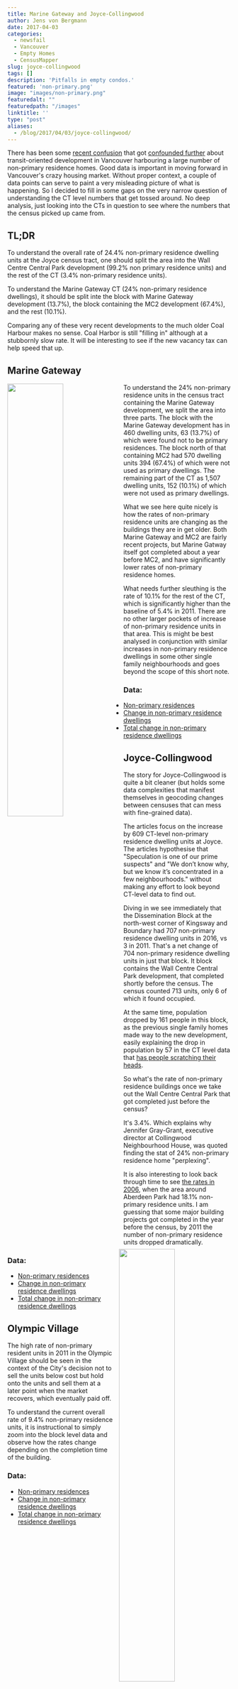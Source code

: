 ```yaml
---
title: Marine Gateway and Joyce-Collingwood
author: Jens von Bergmann
date: 2017-04-03
categories:
  - newsfail
  - Vancouver
  - Empty Homes
  - CensusMapper
slug: joyce-collingwood
tags: []
description: 'Pitfalls in empty condos.'
featured: 'non-primary.png'
image: "images/non-primary.png"
featuredalt: ""
featuredpath: "/images"
linktitle: ''
type: "post"
aliases:
  - /blog/2017/04/03/joyce-collingwood/
---
```



There has been some [recent confusion](http://www.theglobeandmail.com/real-estate/vancouver/bcs-empty-home-problem-moving-beyond-just-vancouver/article34130746/)
that got [confounded further](http://vancouversun.com/business/local-business/three-transit-oriented-communities-in-metro-rival-coal-harbour-for-empty-or-underused-housing)
about transit-oriented development
in Vancouver harbouring a large number of non-primary residence homes. Good data is
important in moving forward in Vancouver's crazy housing market. Without proper
context, a couple of data points can serve to paint a very misleading picture
of what is happening. So I decided to fill in some gaps on the very narrow
question of understanding the CT level numbers that get tossed around.
No deep analysis, just looking into the CTs in question to see where the numbers that the census
picked up came from.

## TL;DR
To understand the overall rate of 24.4% non-primary residence dwelling units at the Joyce census tract,
one should split the area into the Wall Centre Central Park development (99.2% non primary residence units)
and the rest of the CT (3.4% non-primary residence units).

To understand the Marine Gateway CT (24% non-primary residence dwellings),
it should be split inte the block with Marine Gateway development (13.7%),
the block containing the MC2 development (67.4%), and the rest (10.1%).

Comparing any of these very recent developments to the much older Coal Harbour makes no sense.
Coal Harbor is still "filling in" although at a stubbornly slow rate. It will be interesting
to see if the new vacancy tax can help speed that up.

<!-- more -->

## Marine Gateway
<a href="https://www.google.ca/maps/@49.2114587,-123.1170704,3a,75y,94.33h,114.49t/data=!3m6!1e1!3m4!1sdPusgUyW9gIfMiDEYVcduw!2e0!7i13312!8i6656!6m1!1e1"><img src="images/ec2_streetview.png" style="width:50%;float:left;margin-right:10px;"></a>

To understand the 24% non-primary residence units in the census tract containing the
Marine Gateway development, we split the area into three parts.
The block with the Marine Gateway
development has in 460 dwelling units, 63 (13.7%) of which were found not to be
primary residences. The block north of that containing MC2 had 570 dwelling units
394 (67.4%) of which were not used as primary dwellings. The remaining part of the
CT as 1,507 dwelling units, 152 (10.1%) of which were not used as primary dwellings.

What we see here quite nicely is how the rates of non-primary residence units
are changing as the buildings they are in get older. Both Marine Gateway and MC2 are fairly
recent projects, but Marine Gatway itself got completed about a year before MC2,
and have significantly lower rates of non-primary residence homes.

What needs further sleuthing is the rate of 10.1% for the rest of the CT,
which is significantly higher than the baseline of 5.4% in 2011. There are no
other larger pockets of increase of non-primary residence units in that area.
This is might be best analysed in conjunction with similar increases in non-primary
residence dwellings in some other single
family neighbourhoods and goes beyond the scope of this short note.



### Data:

* [Non-primary residences](https://censusmapper.ca/maps/584#16/49.2117/-123.1146)
* [Change in non-primary residence dwellings](https://censusmapper.ca/maps/586#15/49.2155/-123.1105)
* [Total change in non-primary residence dwellings](https://censusmapper.ca/maps/650#15/49.2155/-123.1105)



## Joyce-Collingwood
<a href="https://www.google.ca/maps/@49.2342503,-123.0248672,3a,75y,147.43h,109.85t/data=!3m6!1e1!3m4!1s22enJ14Z6DaYnXcsXcqYqw!2e0!7i13312!8i6656!6m1!1e1"><img src="images/wall_centre.png" style="width:50%;float:right;margin-left:10px;"></a>
The story for Joyce-Collingwood is quite a bit cleaner (but holds some data complexities that
manifest themselves in geocoding changes between censuses that can mess with fine-grained data).

The articles focus on the increase by 609 CT-level non-primary residence dwelling units at Joyce. The articles
hypothesise that "Speculation is one of our prime suspects" and
"We don’t know why, but we know it’s concentrated in a few neighbourhoods."
without making any effort to look beyond CT-level data to find out.

Diving in we see immediately that the Dissemination Block at the north-west
corner of Kingsway and Boundary had 707 non-primary residence dwelling units in 2016,
vs 3 in 2011. That's a net change of 704 non-primary residence dwelling units
in just that block. It
block contains the Wall Centre Central Park development, that completed
shortly before the census. The census counted 713 units, only 6 of
which it found occupied.

At the same time, population dropped by 161 people in this block, as the
previous single family homes made way to the new development, easily
explaining the drop in population by 57 in the CT level data that
[has people scratching their heads](https://twitter.com/Ayan604/status/848952053435047936).

So what's the rate of non-primary residence buildings once we take out the
Wall Centre Central Park that got completed just before the census?

It's 3.4%. Which explains why Jennifer Gray-Grant, executive director at Collingwood Neighbourhood House,
was quoted finding the stat of 24% non-primary residence home "perplexing".

It is also interesting to look back through time to see
[the rates in 2006](https://censusmapper.ca/maps/400#16/49.2348/-123.0310), when
the area around Aberdeen Park had 18.1% non-primary residence units. I am guessing
that some major building projects got completed in the year before the census,
by 2011 the number of non-primary residence units dropped dramatically.

### Data:

* [Non-primary residences](https://censusmapper.ca/maps/584#16/49.2358/-123.0287)
* [Change in non-primary residence dwellings](https://censusmapper.ca/maps/586#16/49.2358/-123.0287)
* [Total change in non-primary residence dwellings](https://censusmapper.ca/maps/650#16/49.2358/-123.0287)


## Olympic Village
The high rate of non-primary resident units in 2011 in the Olympic Village should
be seen in the context of the City's decision not to sell the units below cost
but hold onto the units and sell them
at a later point when the market recovers, which eventually paid off.

To understand the current overall rate of 9.4% non-primary residence units, it is
instructional to simply zoom into the block level data and observe how the
rates change depending on the completion time of the building.

### Data:

* [Non-primary residences](https://censusmapper.ca/maps/584#15/49.2665/-123.1159)
* [Change in non-primary residence dwellings](https://censusmapper.ca/maps/586#15/49.2665/-123.1159)
* [Total change in non-primary residence dwellings](https://censusmapper.ca/maps/650#15/49.2665/-123.1159)
